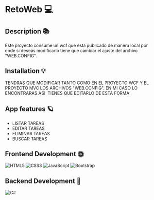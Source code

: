 # RetoWeb 💻
## Description 📚
 Este proyecto consume un wcf que esta publicado de manera local por ende si deseás modificarlo tiene que cambiar el ajuste del archivo "WEB.CONFIG".
 
## Installation 💡 
 TENDRAS QUE MODIFICAR TANTO COMO EN EL PROYECTO WCF Y EL PROYECTO MVC LOS ARCHIVOS "WEB.CONFIG".
EN MI CASO LO ENCONTRARAS ASI:
<endpoint address="http://localhost/Service1.svc/mex" binding="wsHttpBinding"
		  bindingConfiguration="MetadataExchangeHttpBinding_Service1" contract="ServiceReference1.IService1"
		  name="MetadataExchangeHttpBinding_Service1" />
TIENES QUE EDITARLO DE ESTA FORMA:
<endpoint address="http://localhost:TUPUERTODESALIDA/Service1.svc/mex" binding="wsHttpBinding"
		  bindingConfiguration="MetadataExchangeHttpBinding_Service1" contract="ServiceReference1.IService1"
		  name="MetadataExchangeHttpBinding_Service1" />
 
## App features 🪐
 - LISTAR TAREAS
- EDITAR TAREAS
- ELIMINAR TAREAS
- BUSCAR TAREAS 
## Frontend Development 🌞 
 ![HTML5](https://img.shields.io/badge/html5-%23E34F26.svg?style=for-the-badge&logo=html5&logoColor=white) ![CSS3](https://img.shields.io/badge/css3-%231572B6.svg?style=for-the-badge&logo=css3&logoColor=white) ![JavaScript](https://img.shields.io/badge/javascript-%23323330.svg?style=for-the-badge&logo=javascript&logoColor=%23F7DF1E) ![Bootstrap](https://img.shields.io/badge/bootstrap-%23563D7C.svg?style=for-the-badge&logo=bootstrap&logoColor=white) 
## Backend Development 🌚 
 ![C#](https://img.shields.io/badge/c%23-%23239120.svg?style=for-the-badge&logo=c-sharp&logoColor=white) 
 